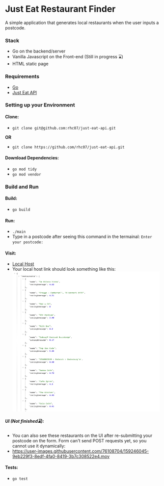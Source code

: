 # Just Eat Restaurant Finder

A simple application that generates local restaurants when the user inputs a postcode.

### Stack
- Go on the backend/server
- Vanilla Javascript on the Front-end (Still in progress ⌛️)
- HTML static page

### Requirements
- [Go](https://golang.org/doc/install)
- [Just Eat API](https://uk.api.just-eat.io/restaurants/bypostcode/)

### Setting up your Environment
#### Clone:
- `git clone git@github.com:rhc07/just-eat-api.git`

**OR**

- `git clone https://github.com/rhc07/just-eat-api.git`

#### Download Dependencies:
- `go mod tidy`
- `go mod vendor`

### Build and Run

#### Build:
- `go build`

#### Run:
- `./main`
- Type in a postcode after seeing this command in the termainal: `Enter your postcode:`

#### Visit:
- [Local Host](http://localhost:8080/)
- Your local host link should look something like this:
![Local host Screenshot](./images/local-host.png "Local Host Screenshot")

##### UI (Not finished⌛):
- You can also see these restaurants on the UI after re-submitting your postcode on the form. Form can't send POST requests yet, so you cannot use it dynamically:
- https://user-images.githubusercontent.com/76108704/159246045-9eb229f3-8edf-4fa0-8419-3b7c308522e4.mov


#### Tests:
- `go test`
